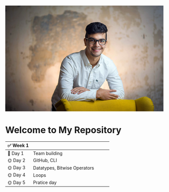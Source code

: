 ![alt text](oscar.jpg)
# Welcome to My Repository



| :white_check_mark: **Week 1** |||||
| ---- |---- |----- |----- |----- |
| :wrench: Day 1 |Team building|
| :sun_with_face: Day 2 |GitHub, CLI|
| :sun_with_face: Day 3 |Datatypes, Bitwise Operators|
| :sun_with_face: Day 4 |Loops|
| :sun_with_face: Day 5 |Pratice day|







